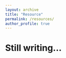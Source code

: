 ```yaml
---
layout: archive
title: "Resource"
permalink: /resources/
author_profile: true
---
```


# Still writing...

